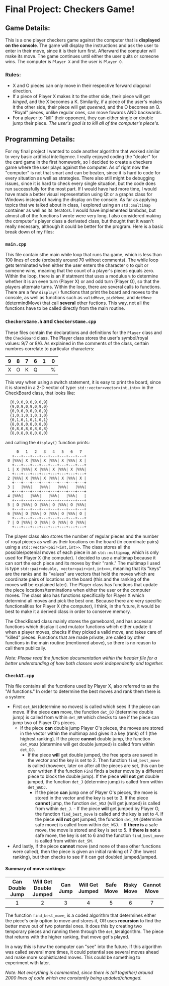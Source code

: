 # Final Project: Checkers Game!
## Game Details:
This is a one player checkers game against the computer that is **displayed on the console**. The game will display the instructions and ask the user to enter in their move, since it is their turn first. Afterward the computer will make its move. The game continues until either the user quits or someone wins. The computer is `Player X` and the user is `Player O`.

### Rules:
- X and O pieces can only move in their respective forward diagonal direction.
- If a piece of Player X makes it to the other side, their piece will get *kinged*, and the X becomes a K. Similarily, if a piece of the user's makes it the other side, their piece will get *queened*, and the O becomes an Q. "Royal" pieces, unlike regular ones, can move fowards AND backwards.
- For a player to "kill" their opponent, they can either single or double jump their piece. *The user's goal is to kill all of the computer's piece's.*
 
## Programming Details:
For my final project I wanted to code another algorithm that worked similar to very basic artificial intelligence. I really enjoyed coding the "dealer" for the card game in the first homework, so I decided to create a checkers game where the user plays against the computer. As of right now the "computer" is not that smart and can be beaten, since it is hard to code for every situation as well as strategies. There also still might be debugging issues, since it is hard to check every single situation, but the code does run successfully for the most part. If I would have had more time, I would have made a better visual representation using Qt or a graphs class for Windows instead of having the display on the console. As far as applying topics that we talked about in class, I explored using an `std::multimap` container as well as its iterators. I would have implemented lambdas, but almost all of the functions I wrote were very long. I also considered making the computer's player class a derivated class, but thought that it wasn't really necessary, although it could be better for the program. Here is a basic break down of my files:
### `main.cpp`
This file contain sthe main while loop that runs tha game, which is less than 100 lines of code (probably around 70 without comments). The while loop gets terminated when either the user enters the character `Q` to quit or someone wins, meaning that the count of a player's pieces equals zero. Within the loop, there is an if statment that uses a modulus `%` to determine whether it is an even turn (Player X) or and odd turn (Player O), so that the players alternate turns. Within the loop, there are several calls to functions. There are a few `display()` functions that print the board and moves to the console, as well as functions such as `validMove`, `pickMove`, and `detMove` (determindMove) that call **several** other fuctions. This way, not all the functions have to be called directly from the main routine.
### `CheckersGame.h` and `CheckersGame.cpp`
These files contain the declarations and definitions for the `Player` class and the `CheckBoard` class. The Player class stores the user's symbol/royal values: 9/7 or 8/6. As explained in the comments of the class, certain numbres correlate to particular characters:

|   9   |   8   |   7   |   6   |   1   |   0   |
| --- | --- | --- | --- | --- | --- |
|   X   |   O   |   K   |   Q   |        |    %   |

This way when using a switch statement, it is easy to print the board, since it is stored in a 2-D vector of type: `std::vector<vector<int,int>>` in the CheckBoard class, that looks like:

      {0,9,0,9,0,9,0,9}
      {9,0,9,0,9,0,9,0}
      {0,9,0,9,0,9,0,9}
      {1,0,1,0,1,0,1,0}
      {0,1,0,1,0,1,0,1}
      {8,0,8,0,8,0,8,0}
      {0,8,0,8,0,8,0,8}
      {8,0,8,0,8,0,8,0}
and calling the `display()` function prints:

         0   1   2   3   4   5   6   7
       +---+---+---+---+---+---+---+---+
     0 |%%%| X |%%%| X |%%%| X |%%%| X |
       +---+---+---+---+---+---+---+---+
     1 | X |%%%| X |%%%| X |%%%| X |%%%|
       +---+---+---+---+---+---+---+---+
     2 |%%%| X |%%%| X |%%%| X |%%%| X |
       +---+---+---+---+---+---+---+---+
     3 |   |%%%|   |%%%|   |%%%|   |%%%|
       +---+---+---+---+---+---+---+---+
     4 |%%%|   |%%%|   |%%%|   |%%%|   |
       +---+---+---+---+---+---+---+---+
     5 | O |%%%| O |%%%| O |%%%| O |%%%|
       +---+---+---+---+---+---+---+---+
     6 |%%%| O |%%%| O |%%%| O |%%%| O |
       +---+---+---+---+---+---+---+---+
     7 | O |%%%| O |%%%| O |%%%| O |%%%|
       +---+---+---+---+---+---+---+---+
The player class also stores the number of regular pieces and the number of royal pieces as well as their locations on the board (in coordinate pairs) using a `std::vector<pair<int,int>>`. The class stores all the possible/potenial moves of each piece in an `std::multipmap`, which is only used for Player X (the computer). I decided to use a multimap because it can sort the each piece and its moves by their "rank." The multimap I used is type  `std::pair<double, vector<pair<int,int>>>`, meaning that its "keys" are the ranks and its "values" are vectors that hold the moves which are coordinate pairs of locations on the board (this and the ranking of the moves will be explained later). The Player class has functions that update the piece locations/terminations when either the user or the computer moves. The class also has functions specifically for Player X which determind all moves and pick the best one. Because there are very specific functionalities for Player X (the computer), I think, in the future, it would be best to make it a derived class in order to conserve memory.

The CheckBoard class mainly stores the gameboard, and has accessor functions which display it and mutator functions which either update it when a player moves, checks if they picked a valid move, and takes care of "killed" pieces. Functions that are made private, are called by other functions in the main routine (mentioned above), so there is no reason to call them publically.

*Note: Please read the function documentation within the header file for a better understanding of how both classes work independently and together.*
### `CheckAI.cpp`
This file contains all the fucntions used by Player X, also referred to as the "AI functions." In order to determine the best moves and rank them there is a system:

- First `det_NM` (determine no moves) is called which sees if the piece can move. If the piece **can** move, the function `det_DJ` (determine double jump) is called from within `det_NM` which checks to see if the piece can jump two of  Player O's pieces.
    - If the piece **can** double jump Player O's pieces, the moves are stored in the vector within the multimap and gives it a key (rank) of 1 (the highest ranking). If the piece **cannot** double jump, the function `det_WGDJ` (determine will get double jumped) is called from within `det_DJ`.
        - If the piece **will** get double jumped, the free spots are saved in the vector and the key is set to 2. Then function `find_best_move` is called (however, later on after all the pieces are set, this can be over written if the function `Find` finds a better move by a different piece to block the double jump). If the piece **will not** get double jumped, the function `det_J` (determine jump) is  called from within `det_WGDJ`.
            - If the piece **can** jump one of Player O's pieces, the move is stored in the vector and the key is set to 3. If the piece **cannot** jump, the function `det_WGJ` (will get jumped) is called from within `det_J`.
                    - If the piece **will** get jumped by Player O, the function `find_best_move` is called and the key is set to 4. If the piece **will not** get jumped, the function `det_SM` (determine safe move) is called from within `det_WGJ`.
                        - If **there is** a safe move, the move is stored and key is set to 5. If **there is not** a safe move, the key is set to 6 and the function `find_best_move` is called from within `det_SM`.
- And lastly, if the piece **cannot** move (and none of these other functions were called), then the piece is given an initial ranking of 7 (the lowest ranking), but then checks to see if it can get doubled jumped/jumped.

#### Summary of move rankings:

| Can Double Jump | Will Get Double Jumped | Can Jump | Will Get Jumped | Safe Move | Risky Move | Cannot Move |
| :---: | :---: | :---: | :---: | :---: | :---: | :---: |
| 1 | 2 | 3 | 4 | 5 | 6 | 7 |


The function `find_best_move`, is a coded algorithm that determines either the piece's only option to move and stores it, OR uses **recursion** to find the better move out of two potential ones. It does this by creating two temporary pieces and running them through the `det_NM` algorithm. The piece that returns with the higher ranking, that move get's played.

In a way this is how the computer can "see" into the future. If this algorithm was called several more times, it could potential see several moves ahead and make more sophisticated moves. This could be something to experiment with later.






*Note: Not everything is commented, since there is (all together) around 2000 lines of code which are constantly being updated/changed.*
